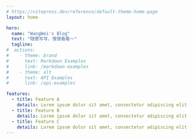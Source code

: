 ```yaml
---
# https://vitepress.dev/reference/default-theme-home-page
layout: home

hero:
  name: "WangWei's Blog"
  text: "随便写写，慢慢看看～"
  tagline: 
#  actions:
#    - theme: brand
#      text: Markdown Examples
#      link: /markdown-examples
#    - theme: alt
#      text: API Examples
#      link: /api-examples

features:
  - title: Feature A
    details: Lorem ipsum dolor sit amet, consectetur adipiscing elit
  - title: Feature B
    details: Lorem ipsum dolor sit amet, consectetur adipiscing elit
  - title: Feature C
    details: Lorem ipsum dolor sit amet, consectetur adipiscing elit
---
```

